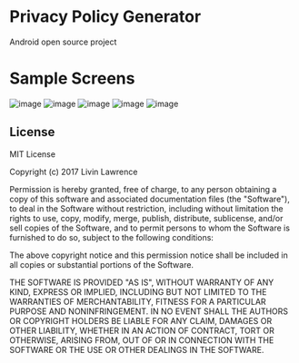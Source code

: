 # Privacy Policy Generator
Android open source project

# Sample Screens

![image](https://github.com/Livinlawrence/Privacy-Policy-Generator-Android-Library/blob/main/screenshots/1.png)
![image](https://github.com/Livinlawrence/Privacy-Policy-Generator-Android-Library/blob/main/screenshots/2.png)
![image](https://github.com/Livinlawrence/Privacy-Policy-Generator-Android-Library/blob/main/screenshots/4.png)
![image](https://github.com/Livinlawrence/Privacy-Policy-Generator-Android-Library/blob/main/screenshots/5.png)
![image](https://github.com/Livinlawrence/Privacy-Policy-Generator-Android-Library/blob/main/screenshots/6.png)





License
-------

   MIT License

Copyright (c) 2017 Livin Lawrence

Permission is hereby granted, free of charge, to any person obtaining a copy
of this software and associated documentation files (the "Software"), to deal
in the Software without restriction, including without limitation the rights
to use, copy, modify, merge, publish, distribute, sublicense, and/or sell
copies of the Software, and to permit persons to whom the Software is
furnished to do so, subject to the following conditions:

The above copyright notice and this permission notice shall be included in all
copies or substantial portions of the Software.

THE SOFTWARE IS PROVIDED "AS IS", WITHOUT WARRANTY OF ANY KIND, EXPRESS OR
IMPLIED, INCLUDING BUT NOT LIMITED TO THE WARRANTIES OF MERCHANTABILITY,
FITNESS FOR A PARTICULAR PURPOSE AND NONINFRINGEMENT. IN NO EVENT SHALL THE
AUTHORS OR COPYRIGHT HOLDERS BE LIABLE FOR ANY CLAIM, DAMAGES OR OTHER
LIABILITY, WHETHER IN AN ACTION OF CONTRACT, TORT OR OTHERWISE, ARISING FROM,
OUT OF OR IN CONNECTION WITH THE SOFTWARE OR THE USE OR OTHER DEALINGS IN THE
SOFTWARE.
